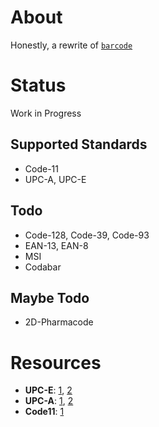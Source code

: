 # About
Honestly, a rewrite of [`barcode`](https://github.com/bunkford/barcode)

# Status
Work in Progress

## Supported Standards
- Code-11
- UPC-A, UPC-E

## Todo
- Code-128, Code-39, Code-93
- EAN-13, EAN-8
- MSI
- Codabar

## Maybe Todo
- 2D-Pharmacode


# Resources
- **UPC-E**: [1](https://www.morovia.com/kb/UPCE-Specification-10634.html), [2](https://www.cristallight.com/ibarcoder/help/barcodes/upce.htm)
- **UPC-A**: [1](https://virgool.io/CE-SHAHED-publication/barcode-afff04psd1in), [2](https://en.wikipedia.org/wiki/Universal_Product_Code)
- **Code11**: [1](https://web.archive.org/web/20070202060711/http://www.barcodeisland.com/code11.phtml)
